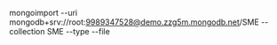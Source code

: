 mongoimport --uri mongodb+srv://root:9989347528@demo.zzg5m.mongodb.net/SME --collection SME --type <FILETYPE> --file <FILENAME>